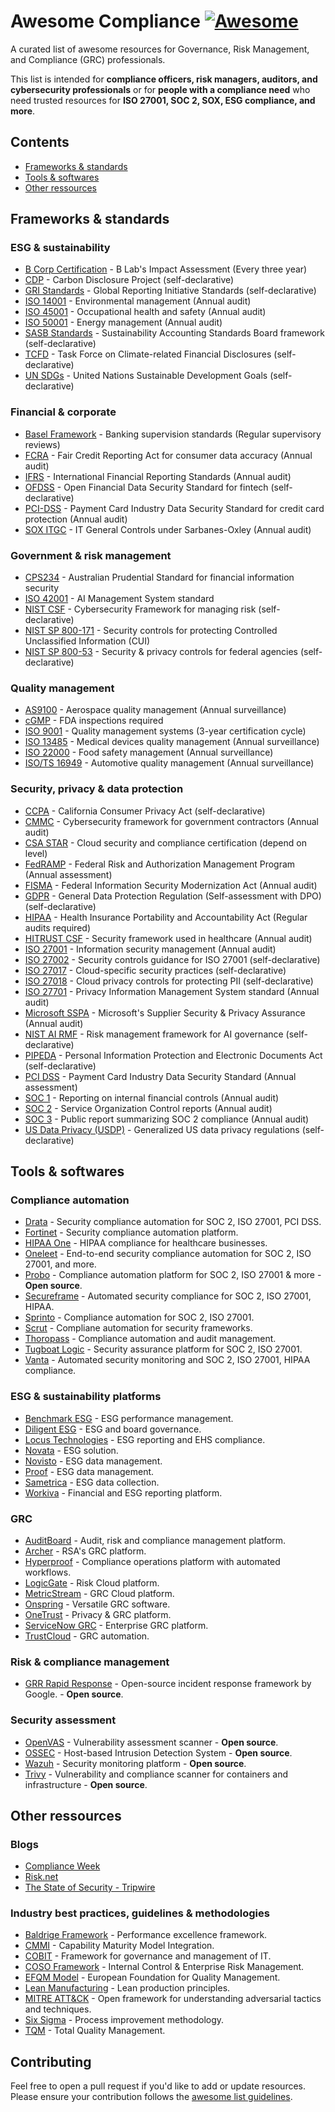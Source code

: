 # Awesome Compliance [![Awesome](https://awesome.re/badge.svg)](https://awesome.re)

A curated list of awesome resources for Governance, Risk Management, and Compliance (GRC) professionals.

This list is intended for **compliance officers, risk managers, auditors, and cybersecurity professionals** or for **people with a compliance need** who need trusted resources for **ISO 27001, SOC 2, SOX, ESG compliance, and more**.

## Contents
- [Frameworks & standards](#frameworks--standards)
- [Tools & softwares](#tools--softwares)
- [Other ressources](#other-ressources)

## Frameworks & standards

### ESG & sustainability
- [B Corp Certification](https://www.bcorporation.net/) - B Lab's Impact Assessment (Every three year)
- [CDP](https://www.cdp.net/) - Carbon Disclosure Project (self-declarative)
- [GRI Standards](https://www.globalreporting.org/) - Global Reporting Initiative Standards (self-declarative)
- [ISO 14001](https://www.iso.org/iso-14001-environmental-management.html) - Environmental management (Annual audit)
- [ISO 45001](https://www.iso.org/iso-45001-occupational-health-and-safety.html) - Occupational health and safety (Annual audit)
- [ISO 50001](https://www.iso.org/iso-50001-energy-management.html) - Energy management (Annual audit)
- [SASB Standards](https://www.sasb.org/) - Sustainability Accounting Standards Board framework (self-declarative)
- [TCFD](https://www.fsb-tcfd.org/) - Task Force on Climate-related Financial Disclosures (self-declarative)
- [UN SDGs](https://sdgs.un.org/) - United Nations Sustainable Development Goals (self-declarative)

### Financial & corporate
- [Basel Framework](https://www.bis.org/basel_framework/) - Banking supervision standards (Regular supervisory reviews)
- [FCRA](https://www.consumerfinance.gov/) - Fair Credit Reporting Act for consumer data accuracy (Annual audit)
- [IFRS](https://www.ifrs.org/) - International Financial Reporting Standards (Annual audit)
- [OFDSS](https://www.financialdataexchange.org/) - Open Financial Data Security Standard for fintech (self-declarative)
- [PCI-DSS](https://www.pcisecuritystandards.org/) - Payment Card Industry Data Security Standard for credit card protection (Annual audit)
- [SOX ITGC](https://www.sec.gov/spotlight/sarbanes-oxley.htm) - IT General Controls under Sarbanes-Oxley (Annual audit)

### Government & risk management
- [CPS234](https://www.apra.gov.au/cps-234-information-security) - Australian Prudential Standard for financial information security
- [ISO 42001](https://www.iso.org/standard/81278.html) - AI Management System standard
- [NIST CSF](https://www.nist.gov/cyberframework) - Cybersecurity Framework for managing risk (self-declarative)
- [NIST SP 800-171](https://csrc.nist.gov/publications/detail/sp/800-171/rev-2/final) - Security controls for protecting Controlled Unclassified Information (CUI)
- [NIST SP 800-53](https://csrc.nist.gov/publications/detail/sp/800-53/rev-5/final) - Security & privacy controls for federal agencies (self-declarative)

### Quality management
- [AS9100](https://www.sae.org/standards/as9100/) - Aerospace quality management (Annual surveillance)
- [cGMP](https://www.fda.gov/drugs/pharmaceutical-quality-resources/current-good-manufacturing-practice-cgmp-regulations) - FDA inspections required
- [ISO 9001](https://www.iso.org/iso-9001-quality-management.html) - Quality management systems (3-year certification cycle)
- [ISO 13485](https://www.iso.org/standard/59752.html) - Medical devices quality management (Annual surveillance)
- [ISO 22000](https://www.iso.org/iso-22000-food-safety-management.html) - Food safety management (Annual surveillance)
- [ISO/TS 16949](https://www.iatf.org/) - Automotive quality management (Annual surveillance)
  
### Security, privacy & data protection
- [CCPA](https://oag.ca.gov/privacy/ccpa) - California Consumer Privacy Act (self-declarative)
- [CMMC](https://www.acq.osd.mil/cmmc/) - Cybersecurity framework for government contractors (Annual audit)
- [CSA STAR](https://cloudsecurityalliance.org/star/) - Cloud security and compliance certification (depend on level)
- [FedRAMP](https://www.fedramp.gov/) - Federal Risk and Authorization Management Program (Annual assessment)
- [FISMA](https://www.cisa.gov/federal-information-security-modernization-act) - Federal Information Security Modernization Act (Annual audit)
- [GDPR](https://gdpr.eu/) - General Data Protection Regulation (Self-assessment with DPO) (self-declarative)
- [HIPAA](https://www.hhs.gov/hipaa/index.html) - Health Insurance Portability and Accountability Act (Regular audits required)
- [HITRUST CSF](https://hitrustalliance.net/) - Security framework used in healthcare (Annual audit)
- [ISO 27001](https://www.iso.org/isoiec-27001-information-security.html) - Information security management (Annual audit)
- [ISO 27002](https://www.iso.org/isoiec-27002-information-security.html) - Security controls guidance for ISO 27001 (self-declarative)
- [ISO 27017](https://www.iso.org/standard/43757.html) - Cloud-specific security practices (self-declarative)
- [ISO 27018](https://www.iso.org/standard/76559.html) - Cloud privacy controls for protecting PII (self-declarative)
- [ISO 27701](https://www.iso.org/standard/71670.html) - Privacy Information Management System standard (Annual audit)
- [Microsoft SSPA](https://www.microsoft.com/en-us/trust-center/privacy/data-protection-requirements) - Microsoft's Supplier Security & Privacy Assurance (Annual audit)
- [NIST AI RMF](https://www.nist.gov/itl/ai-risk-management-framework) - Risk management framework for AI governance (self-declarative)
- [PIPEDA](https://www.priv.gc.ca/en/privacy-topics/privacy-laws-in-canada/the-personal-information-protection-and-electronic-documents-act-pipeda/) - Personal Information Protection and Electronic Documents Act (self-declarative)
- [PCI DSS](https://www.pcisecuritystandards.org/) - Payment Card Industry Data Security Standard (Annual assessment)
- [SOC 1](https://www.aicpa-cima.com/topic/audit-assurance/audit-and-assurance-greater-than-soc-1) - Reporting on internal financial controls (Annual audit)
- [SOC 2](https://www.aicpa-cima.com/topic/audit-assurance/audit-and-assurance-greater-than-soc-2) - Service Organization Control reports (Annual audit)
- [SOC 3](https://www.aicpa-cima.com/topic/audit-assurance/audit-and-assurance-greater-than-soc-3) - Public report summarizing SOC 2 compliance (Annual audit)
- [US Data Privacy (USDP)](https://iapp.org/) - Generalized US data privacy regulations (self-declarative)

## Tools & softwares
### Compliance automation
- [Drata](https://drata.com/) - Security compliance automation for SOC 2, ISO 27001, PCI DSS.
- [Fortinet](https://www.fortinet.com/) - Security compliance automation platform.
- [HIPAA One](https://www.hipaaone.com/) - HIPAA compliance for healthcare businesses.
- [Oneleet](https://oneleet.com/) - End-to-end security compliance automation for SOC 2, ISO 27001, and more.
- [Probo](https://github.com/getprobo/probo) - Compliance automation platform for SOC 2, ISO 27001 & more - **Open source**.
- [Secureframe](https://secureframe.com/) - Automated security compliance for SOC 2, ISO 27001, HIPAA.
- [Sprinto](https://sprinto.com/) - Compliance automation for SOC 2, ISO 27001.
- [Scrut](https://www.scrut.io/) - Compliane automation for security frameworks.
- [Thoropass](https://www.thoropass.com/) - Compliance automation and audit management.
- [Tugboat Logic](https://tugboatlogic.com/) - Security assurance platform for SOC 2, ISO 27001.
- [Vanta](https://www.vanta.com/) - Automated security monitoring and SOC 2, ISO 27001, HIPAA compliance.

### ESG & sustainability platforms
- [Benchmark ESG](https://www.benchmarkdigital.com/) - ESG performance management.
- [Diligent ESG](https://www.diligent.com/solutions/esg/) - ESG and board governance.
- [Locus Technologies](https://locustec.com/) - ESG reporting and EHS compliance.
- [Novata](https://novata.com/) - ESG solution.
- [Novisto](https://novisto.com/) - ESG data management.
- [Proof](https://proof.io/) - ESG data management.
- [Sametrica](https://sametrica.com/) - ESG data collection.
- [Workiva](https://www.persefoni.com/partners/workiva) - Financial and ESG reporting platform.

### GRC
- [AuditBoard](https://www.auditboard.com/) - Audit, risk and compliance management platform.
- [Archer](https://www.archerirm.com/) - RSA's GRC platform.
- [Hyperproof](https://hyperproof.io/) - Compliance operations platform with automated workflows.
- [LogicGate](https://www.logicgate.com/) - Risk Cloud platform.
- [MetricStream](https://www.metricstream.com/) - GRC Cloud platform.
- [Onspring](https://www.onspring.com/) - Versatile GRC software.
- [OneTrust](https://www.onetrust.com/) - Privacy & GRC platform.
- [ServiceNow GRC](https://www.servicenow.com/products/governance-risk-and-compliance.html) - Enterprise GRC platform.
- [TrustCloud](https://www.trustcloud.ai/) - GRC automation.

### Risk & compliance management
- [GRR Rapid Response](https://github.com/google/grr) - Open-source incident response framework by Google. - **Open source**.

### Security assessment
- [OpenVAS](https://github.com/greenbone/) - Vulnerability assessment scanner  - **Open source**.
- [OSSEC](https://github.com/ossec/ossec-hids) - Host-based Intrusion Detection System  - **Open source**.
- [Wazuh](https://github.com/wazuh) - Security monitoring platform  - **Open source**.
- [Trivy](https://github.com/aquasecurity/trivy) - Vulnerability and compliance scanner for containers and infrastructure  - **Open source**.

## Other ressources

### Blogs
- [Compliance Week](https://www.complianceweek.com/)
- [Risk.net](https://www.risk.net/)
- [The State of Security - Tripwire](https://www.tripwire.com/state-of-security/)

### Industry best practices, guidelines & methodologies
- [Baldrige Framework](https://www.nist.gov/baldrige) - Performance excellence framework.
- [CMMI](https://cmmiinstitute.com/) - Capability Maturity Model Integration.
- [COBIT](https://www.isaca.org/resources/cobit) - Framework for governance and management of IT.
- [COSO Framework](https://www.coso.org/) - Internal Control & Enterprise Risk Management.
- [EFQM Model](https://www.efqm.org/) - European Foundation for Quality Management.
- [Lean Manufacturing](https://www.lean.org/) - Lean production principles.
- [MITRE ATT&CK](https://attack.mitre.org/) - Open framework for understanding adversarial tactics and techniques.
- [Six Sigma](https://www.sixsigma.com/) - Process improvement methodology.
- [TQM](https://asq.org/quality-resources/total-quality-management) - Total Quality Management.

## Contributing
Feel free to open a pull request if you'd like to add or update resources. Please ensure your contribution follows the [awesome list guidelines](https://github.com/sindresorhus/awesome/blob/main/contributing.md).
